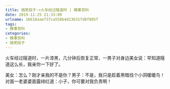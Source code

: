 ```yaml
---
title: 搞笑段子->火车经过隧道时 | 糗事百科
date: 2019-11-25 21:33:09
urlname: 16618aaef37ca558b4d13631fd8f895f
tags: 
- 糗事百科
categories:
- 糗事百科
- 搞笑段子
---
```

火车经过隧道时，一片漆黑，几分钟后恢复正常，一男子对身边美女说：早知道隧道这么长，我亲你一下好了。

美女：怎么？刚才亲我的不是你？男子：不是，我只是趁着黑暗找个小洞暖暖鸟！对面一老婆婆面露绯红道：小子，你可要对我负责啊！



